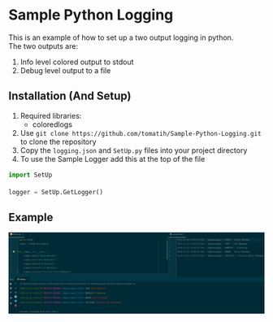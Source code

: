 # Sample Python Logging
This is an example of how to set up a two output logging in python.<br>
The two outputs are:
1. Info level colored output to stdout
2. Debug level output to a file
## Installation (And Setup)
1. Required libraries:
    - coloredlogs
2. Use `git clone https://github.com/tomatih/Sample-Python-Logging.git` to clone the repository
3. Copy the `logging.json` and `SetUp.py` files into your project directory
4. To use the Sample Logger add this at the top of the file
```python
import SetUp

logger = SetUp.GetLogger()
```
## Example
![Example Image](https://raw.githubusercontent.com/tomatih/Sample-Python-Logging/master/README%20Assets/Example.png)